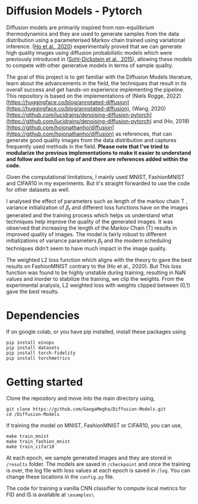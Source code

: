 # Diffusion Models - Pytorch

Diffusion models are primarily inspired from non-equilibrium thermodynamics and they are used to generate samples from the data distribution using a parameterised Markov chain trained using variational inference. ([Ho et al., 2020](https://proceedings.neurips.cc/paper/2020/file/4c5bcfec8584af0d967f1ab10179ca4b-Paper.pdf)) experimentally proved that we can generate high quality images using diffusion probabilistic models which were previously introduced in ([Sohl-Dickstein et al., 2015](https://arxiv.org/pdf/1503.03585.pdf)), allowing these models to compete with other generative models in terms of sample quality.

The goal of this project is to get familiar with the Diffusion Models literature, learn about the advancements in the field, the techniques that result in its overall success and get hands-on experience implementing the pipeline. This repository is based on the implementations of (Niels Rogge, 2022) [https://huggingface.co/blog/annotated-diffusion](https://huggingface.co/blog/annotated-diffusion), (Wang, 2020) [https://github.com/lucidrains/denoising-diffusion-pytorch](https://github.com/lucidrains/denoising-diffusion-pytorch) and (Ho, 2019) [https://github.com/hojonathanho/diffusion](https://github.com/hojonathanho/diffusion) as references, that can generate good quality images from the data distribution and captures frequently used methods in the field. **Please note that I've tried to modularize the previous implementations to make it easier to understand and follow and build on top of and there are references added within the code.**

Given the computational limitations, I mainly used MNIST, FashionMNIST and CIFAR10 in my experiments. But it's straight forwarded to use the code for other datasets as well.

I analysed the effect of parameters such as length of the markov chain T , variance initialization of $\beta_t$ and different loss functions have on the images generated and the training process which helps us understand what techniques help improve the quality of the generated images. It was observed that increasing the length of the Markov Chain (T) results in improved quality of images. The model is fairly robust to different initializations of variance parameters $\beta_t$ and the modern scheduling techniques didn’t seem to have much impact in the image quality. 

The weighted L2 loss function which aligns with the theory to gave the best results on FashionMNIST contrary to the (Ho et al., 2020). But This loss function was found to be highly unstable during training, resulting in NaN values and inorder to stabilize the training, we clip the weights. From the experimental analysis, L2 weighted loss with weights clipped between (0,1) gave the best results.

# Dependencies
If on google colab, or you have pip installed, install these packages using
```
pip install einops
pip install datasets
pip install torch-fidelity
pip install torchmetrics
```

# Getting started

Clone the repository and move into the main directory using, 
```
git clone https://github.com/GangaMegha/Diffusion-Models.git 
cd /Diffusion-Models
```

If training the model on MNIST, FashionMNIST or CIFAR10, you can use,
```
make train_mnist
make train_fashion_mnist
make train_cifar10
```

At each epoch, we sample generated images and they are stored in `/results` folder. The models are saved in `/checkpoint` and once the training is over, the log file with loss values at each epoch is saved in `/log`. You can change these locations in the `config.py` file.

The code for training a vanilla CNN classifier to compute local metrics for FID and IS is available at `\examples\`


